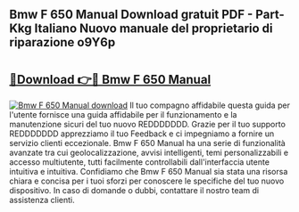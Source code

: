 ## Bmw F 650 Manual Download gratuit PDF - Part-Kkg Italiano Nuovo manuale del proprietario di riparazione o9Y6p

# <h2><a href="http://df9gmrd.blite.top/?on=Bmw+F+650+Manual">🔗Download 👉🔴 Bmw F 650 Manual</a></h2>

[![Bmw F 650 Manual download](https://i.imgur.com/lujVjoI.png)](http://df9gmrd.blite.top/?on=Bmw+F+650+Manual)
Il tuo compagno affidabile questa guida per l'utente fornisce una guida affidabile per il funzionamento e la manutenzione sicuri del tuo nuovo REDDDDDDD. Grazie per il tuo supporto REDDDDDDD apprezziamo il tuo Feedback e ci impegniamo a fornire un servizio clienti eccezionale. Bmw F 650 Manual ha una serie di funzionalità avanzate tra cui geolocalizzazione, avvisi intelligenti, temi personalizzabili e accesso multiutente, tutti facilmente controllabili dall'interfaccia utente intuitiva e intuitiva. Confidiamo che Bmw F 650 Manual sia stata una risorsa chiara e concisa per i tuoi sforzi per conoscere le specifiche del tuo nuovo dispositivo. In caso di domande o dubbi, contattare il nostro team di assistenza clienti.
